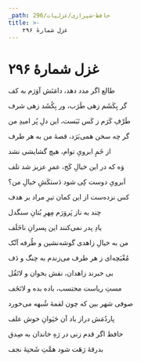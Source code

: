 ```yaml
---
_path: حافظ-شیرازی/غزلیات/296
title: >-
    غزل شمارهٔ ۲۹۶
---
```

# غزل شمارهٔ ۲۹۶

<div class="b" id="bn1"><div class="m1"><p>طالع اگر مدد دهد، دامَنَش آوَرَم به کف</p></div>
<div class="m2"><p>گر بِکَشَم زهی طَرَب، ور بِکُشَد زهی شرف</p></div></div>
<div class="b" id="bn2"><div class="m1"><p>طَرْفِ کَرَم ز کَس نَبَست، این دلِ پُر امیدِ من</p></div>
<div class="m2"><p>گر چه سخن همی‌بَرَد، قصهٔ من به هر طرف</p></div></div>
<div class="b" id="bn3"><div class="m1"><p>از خَمِ ابرویِ توام، هیچ گشایشی نشد</p></div>
<div class="m2"><p>وَه که در این خیالِ کَج، عمرِ عزیز شد تلف</p></div></div>
<div class="b" id="bn4"><div class="m1"><p>اَبرویِ دوست کِی شود دَستکَشِ خیالِ من؟</p></div>
<div class="m2"><p>کس نزده‌ست از این کمان تیرِ مراد بر هدف</p></div></div>
<div class="b" id="bn5"><div class="m1"><p>چند به ناز پَروَرَم مِهرِ بُتانِ سنگدل</p></div>
<div class="m2"><p>یادِ پدر نمی‌کنند این پسرانِ ناخَلَف</p></div></div>
<div class="b" id="bn6"><div class="m1"><p>من به خیالِ زاهدی گوشه‌نشین و طُرفه آنْک</p></div>
<div class="m2"><p>مُغْبَچه‌ای ز هر طرف می‌زندم به چنگ و دَف</p></div></div>
<div class="b" id="bn7"><div class="m1"><p>بی خبرند زاهدان، نقش بخوان و لاتَقُل</p></div>
<div class="m2"><p>مستِ ریاست محتسب، باده بده و لاتَخَف</p></div></div>
<div class="b" id="bn8"><div class="m1"><p>صوفی شهر بین که چون لقمهٔ شُبهه می‌خورد</p></div>
<div class="m2"><p>پاردُمَش دراز باد آن حَیَوانِ خوش علف</p></div></div>
<div class="b" id="bn9"><div class="m1"><p>حافظ اگر قدم زنی در رَهِ خاندان به صِدق</p></div>
<div class="m2"><p>بدرقهٔ رَهَت شود همَّتِ شَحنِهٔ نجف</p></div></div>
